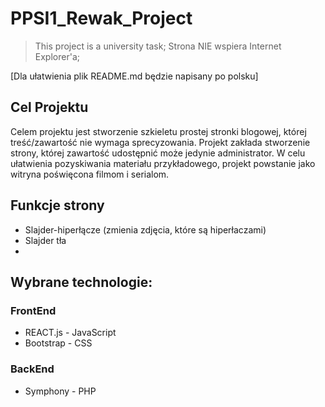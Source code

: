 # PPSI1_Rewak_Project

> This project is a university task;
> Strona NIE wspiera Internet Explorer'a;

[Dla ułatwienia plik README.md będzie napisany po polsku]

## Cel Projektu

Celem projektu jest stworzenie szkieletu prostej stronki blogowej, której treść/zawartość nie wymaga sprecyzowania. Projekt zakłada stworzenie strony, której zawartość udostępnić może jedynie administrator. W celu ułatwienia pozyskiwania materiału przykładowego, projekt powstanie jako witryna poświęcona filmom i serialom.

## Funkcje strony

* Slajder-hiperłącze (zmienia zdjęcia, które są hiperłaczami)
* Slajder tła
*

## Wybrane technologie:
### FrontEnd
* REACT.js - JavaScript
* Bootstrap - CSS
### BackEnd
* Symphony - PHP
